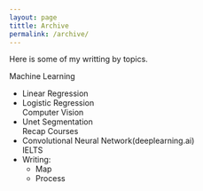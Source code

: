 ```yaml
---
layout: page
tittle: Archive
permalink: /archive/
---
```

Here is some of my writting by topics.

Machine Learning  
* Linear Regression  
* Logistic Regression  
Computer Vision  
* Unet Segmentation   
Recap Courses  
* Convolutional Neural Network(deeplearning.ai)  
IELTS
* Writing:
    * Map
    * Process
